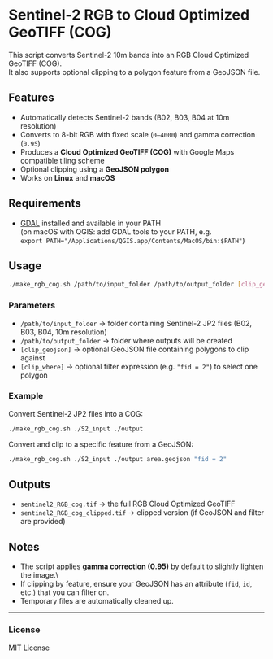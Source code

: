 # Sentinel-2 RGB to Cloud Optimized GeoTIFF (COG)

This script converts Sentinel-2 10m bands into an RGB Cloud Optimized
GeoTIFF (COG).\
It also supports optional clipping to a polygon feature from a GeoJSON
file.

## Features

-   Automatically detects Sentinel-2 bands (B02, B03, B04 at 10m
    resolution)
-   Converts to 8-bit RGB with fixed scale (`0–4000`) and gamma
    correction (`0.95`)
-   Produces a **Cloud Optimized GeoTIFF (COG)** with Google Maps
    compatible tiling scheme
-   Optional clipping using a **GeoJSON polygon**
-   Works on **Linux** and **macOS**

## Requirements

-   [GDAL](https://gdal.org) installed and available in your PATH\
    (on macOS with QGIS: add GDAL tools to your PATH, e.g.\
    `export PATH="/Applications/QGIS.app/Contents/MacOS/bin:$PATH"`)

## Usage

``` bash
./make_rgb_cog.sh /path/to/input_folder /path/to/output_folder [clip_geojson] [clip_where]
```

### Parameters

-   `/path/to/input_folder` → folder containing Sentinel-2 JP2 files
    (B02, B03, B04, 10m resolution)
-   `/path/to/output_folder` → folder where outputs will be created
-   `[clip_geojson]` → optional GeoJSON file containing polygons to clip
    against
-   `[clip_where]` → optional filter expression (e.g. `"fid = 2"`) to
    select one polygon

### Example

Convert Sentinel-2 JP2 files into a COG:

``` bash
./make_rgb_cog.sh ./S2_input ./output
```

Convert and clip to a specific feature from a GeoJSON:

``` bash
./make_rgb_cog.sh ./S2_input ./output area.geojson "fid = 2"
```

## Outputs

-   `sentinel2_RGB_cog.tif` → the full RGB Cloud Optimized GeoTIFF
-   `sentinel2_RGB_cog_clipped.tif` → clipped version (if GeoJSON and
    filter are provided)

## Notes

-   The script applies **gamma correction (0.95)** by default to
    slightly lighten the image.\
-   If clipping by feature, ensure your GeoJSON has an attribute (`fid`,
    `id`, etc.) that you can filter on.
-   Temporary files are automatically cleaned up.

------------------------------------------------------------------------

### License

MIT License
